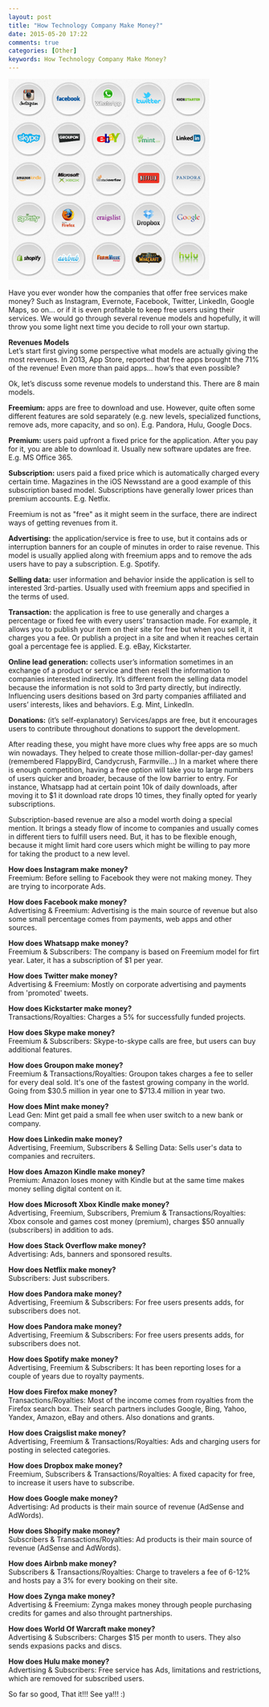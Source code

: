 ```yaml
---
layout: post
title: "How Technology Company Make Money?"
date: 2015-05-20 17:22
comments: true
categories: [Other]
keywords: How Technology Company Make Money?
---
```


<p>
  <img src="/images/how_tech_company_make_money.png" width="400" alt="How Technology Company Make Money?" />
</p>

<p>
  Have you ever wonder how the companies that offer free services make money? Such as Instagram, Evernote, Facebook, Twitter, LinkedIn, Google Maps, so on... or if it is even profitable to keep free users using their services. We would go through several revenue models and hopefully, it will throw you some light next time you decide to roll your own startup.
</p>

<p>
  <strong>Revenues Models</strong><br/>
  Let’s start first giving some perspective what models are actually giving the most revenues. In 2013, App Store, reported that free apps brought the 71% of the revenue! Even more than paid apps... how’s that even possible?
</p>

<p>
  Ok, let’s discuss some revenue models to understand this. There are 8 main models.
</p>

<p>
  <strong>Freemium:</strong> apps are free to download and use. However, quite often some different features are sold separately (e.g. new levels, specialized functions, remove ads, more capacity, and so on). E.g. Pandora, Hulu, Google Docs.
</p>

<p>
  <strong>Premium:</strong> users paid upfront a fixed price for the application. After you pay for it, you are able to download it. Usually new software updates are free. E.g. MS Office 365.
</p>

<p>
  <strong>Subscription:</strong> users paid a fixed price which is automatically charged every certain time. Magazines in the iOS Newsstand are a good example of this subscription based model. Subscriptions have generally lower prices than premium accounts. E.g. Netfix.
</p>

<p>
  Freemium is not as "free" as it might seem in the surface, there are indirect ways of getting revenues from it.
</p>

<p>
  <strong>Advertising:</strong> the application/service is free to use, but it contains ads or interruption banners for an couple of minutes in order to raise revenue. This model is usually applied along with freemium apps and to remove the ads users have to pay a subscription. E.g. Spotify.
</p>

<p>
  <strong>Selling data:</strong> user information and behavior inside the application is sell to interested 3rd-parties. Usually used with freemium apps and specified in the terms of used.
</p>

<p>
  <strong>Transaction:</strong> the application is free to use generally and charges a percentage or fixed fee with every users’ transaction made. For example, it allows you to publish your item on their site for free but when you sell it, it charges you a fee. Or publish a project in a site and when it reaches certain goal a percentage fee is applied. E.g. eBay, Kickstarter.
</p>

<p>
  <strong>Online lead generation:</strong> collects user’s information sometimes in an exchange of a product or service and then resell the information to companies interested indirectly. It’s different from the selling data model because the information is not sold to 3rd party directly, but indirectly. Influencing users desitions based on 3rd party companies affiliated and users’ interests, likes and behaviors. E.g. Mint, LinkedIn.
</p>

<p>
  <strong>Donations:</strong> (it’s self-explanatory) Services/apps are free, but it encourages users to contribute throughout donations to support the development.
</p>

<p>
  After reading these, you might have more clues why free apps are so much win nowadays. They helped to create those million-dollar-per-day games! (remembered FlappyBird, Candycrush, Farmville…) In a market where there is enough competition, having a free option will take you to large numbers of users quicker and broader, because of the low barrier to entry. For instance, Whatsapp had at certain point 10k of daily downloads, after moving it to $1 it download rate drops 10 times, they finally opted for yearly subscriptions.
</p>

<p>
  Subscription-based revenue are also a model worth doing a special mention. It brings a steady flow of income to companies and usually comes in different tiers to fulfill users need. But, it has to be flexible enough, because it might limit hard core users which might be willing to pay more for taking the product to a new level.
</p>

<p>
  <strong>How does Instagram make money?</strong><br/>
  Freemium: Before selling to Facebook they were not making money. They are trying to incorporate Ads.
</p>

<p>
  <strong>How does Facebook make money?</strong><br/>
  Advertising & Freemium: Advertising is the main source of revenue but also some small percentage comes from payments, web apps and other sources.
</p>

<p>
  <strong>How does Whatsapp make money?</strong><br/>
  Freemium & Subscribers: The company is based on Freemium model for firt year. Later, it has a subscription of $1 per year.
</p>

<p>
  <strong>How does Twitter make money?</strong><br/>
  Advertising & Freemium: Mostly on corporate advertising and payments from 'promoted' tweets.
</p>

<p>
  <strong>How does Kickstarter make money?</strong><br/>
  Transactions/Royalties: Charges a 5% for successfully funded projects.
</p>

<p>
  <strong>How does Skype make money?</strong><br/>
  Freemium & Subscribers: Skype-to-skype calls are free, but users can buy additional features.
</p>

<p>
  <strong>How does Groupon make money?</strong><br/>
  Freemium & Transactions/Royalties: Groupon takes charges a fee to seller for every deal sold. It's one of the fastest growing company in the world. Going from $30.5 million in year one to $713.4 million in year two.
</p>

<p>
  <strong>How does Mint make money?</strong><br/>
  Lead Gen: Mint get paid a small fee when user switch to a new bank or company.
</p>

<p>
  <strong>How does Linkedin make money?</strong><br/>
  Advertising, Freemium, Subscribers & Selling Data: Sells user's data to companies and recruiters.
</p>

<p>
  <strong>How does Amazon Kindle make money?</strong><br/>
  Premium: Amazon loses money with Kindle but at the same time makes money selling digital content on it.
</p>

<p>
  <strong>How does Microsoft Xbox Kindle make money?</strong><br/>
  Advertising, Freemium, Subscribers, Premium & Transactions/Royalties: Xbox console and games cost money (premium), charges $50 annually (subscribers) in addition to ads.
</p>

<p>
  <strong>How does Stack Overflow make money?</strong><br/>
  Advertising: Ads, banners and sponsored results.
</p>

<p>
  <strong>How does Netflix make money?</strong><br/>
  Subscribers: Just subscribers.
</p>

<p>
  <strong>How does Pandora make money?</strong><br/>
  Advertising, Freemium & Subscribers: For free users presents adds, for subscribers does not.
</p>

<p>
  <strong>How does Pandora make money?</strong><br/>
  Advertising, Freemium & Subscribers: For free users presents adds, for subscribers does not.
</p>

<p>
  <strong>How does Spotify make money?</strong><br/>
  Advertising, Freemium & Subscribers: It has been reporting loses for a couple of years due to royalty payments.
</p>

<p>
  <strong>How does Firefox make money?</strong><br/>
  Transactions/Royalties: Most of the income comes from royalties from the Firefox search box. Their search partners includes Google, Bing, Yahoo, Yandex, Amazon, eBay and others. Also donations and grants.
</p>

<p>
  <strong>How does Craigslist make money?</strong><br/>
  Advertising, Freemium & Transactions/Royalties: Ads and charging users for posting in selected categories.
</p>

<p>
  <strong>How does Dropbox make money?</strong><br/>
  Freemium, Subscribers & Transactions/Royalties: A fixed capacity for free, to increase it users have to subscribe.
</p>

<p>
  <strong>How does Google make money?</strong><br/>
  Advertising: Ad products is their main source of revenue (AdSense and AdWords).
</p>

<p>
  <strong>How does Shopify make money?</strong><br/>
  Subscribers & Transactions/Royalties: Ad products is their main source of revenue (AdSense and AdWords).
</p>

<p>
  <strong>How does Airbnb make money?</strong><br/>
  Subscribers & Transactions/Royalties: Charge to travelers a fee of 6-12% and hosts pay a 3% for every booking on their site.
</p>

<p>
  <strong>How does Zynga make money?</strong><br/>
  Advertising & Freemium: Zynga makes money through people purchasing credits for games and also throught partnerships.
</p>

<p>
  <strong>How does World Of Warcraft make money?</strong><br/>
  Advertising & Subscribers: Charges $15 per month to users. They also sends expasions packs and discs.
</p>

<p>
  <strong>How does Hulu make money?</strong><br/>
  Advertising & Subscribers: Free service has Ads, limitations and restrictions, which are removed for subscribed users.
</p>

<p>
  So far so good, That it!!! See ya!!! :)
</p>